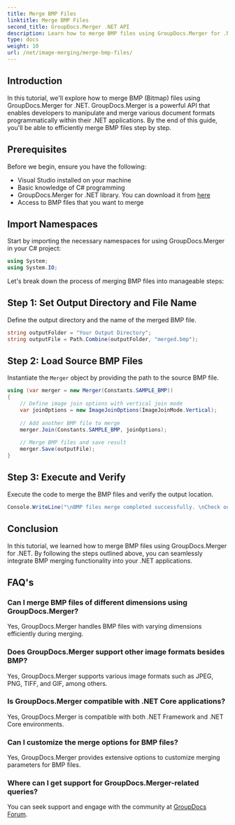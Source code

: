 ```yaml
---
title: Merge BMP Files
linktitle: Merge BMP Files
second_title: GroupDocs.Merger .NET API
description: Learn how to merge BMP files using GroupDocs.Merger for .NET with this comprehensive tutorial. Develop your .NET applications efficiently.
type: docs
weight: 10
url: /net/image-merging/merge-bmp-files/
---
```

## Introduction
In this tutorial, we'll explore how to merge BMP (Bitmap) files using GroupDocs.Merger for .NET. GroupDocs.Merger is a powerful API that enables developers to manipulate and merge various document formats programmatically within their .NET applications. By the end of this guide, you'll be able to efficiently merge BMP files step by step.
## Prerequisites
Before we begin, ensure you have the following:
- Visual Studio installed on your machine
- Basic knowledge of C# programming
- GroupDocs.Merger for .NET library. You can download it from [here](https://releases.groupdocs.com/merger/net/)
- Access to BMP files that you want to merge
## Import Namespaces
Start by importing the necessary namespaces for using GroupDocs.Merger in your C# project:
```csharp
using System;
using System.IO;
```
Let's break down the process of merging BMP files into manageable steps:
## Step 1: Set Output Directory and File Name
Define the output directory and the name of the merged BMP file.
```csharp
string outputFolder = "Your Output Directory";
string outputFile = Path.Combine(outputFolder, "merged.bmp");
```
## Step 2: Load Source BMP Files
Instantiate the `Merger` object by providing the path to the source BMP file.
```csharp
using (var merger = new Merger(Constants.SAMPLE_BMP))
{
    // Define image join options with vertical join mode
    var joinOptions = new ImageJoinOptions(ImageJoinMode.Vertical);
    
    // Add another BMP file to merge
    merger.Join(Constants.SAMPLE_BMP, joinOptions);
    
    // Merge BMP files and save result
    merger.Save(outputFile);
}
```
## Step 3: Execute and Verify
Execute the code to merge the BMP files and verify the output location.
```csharp
Console.WriteLine("\nBMP files merge completed successfully. \nCheck output in {0}", outputFolder);
```
## Conclusion
In this tutorial, we learned how to merge BMP files using GroupDocs.Merger for .NET. By following the steps outlined above, you can seamlessly integrate BMP merging functionality into your .NET applications.

## FAQ's
### Can I merge BMP files of different dimensions using GroupDocs.Merger?
Yes, GroupDocs.Merger handles BMP files with varying dimensions efficiently during merging.
### Does GroupDocs.Merger support other image formats besides BMP?
Yes, GroupDocs.Merger supports various image formats such as JPEG, PNG, TIFF, and GIF, among others.
### Is GroupDocs.Merger compatible with .NET Core applications?
Yes, GroupDocs.Merger is compatible with both .NET Framework and .NET Core environments.
### Can I customize the merge options for BMP files?
Yes, GroupDocs.Merger provides extensive options to customize merging parameters for BMP files.
### Where can I get support for GroupDocs.Merger-related queries?
You can seek support and engage with the community at [GroupDocs Forum](https://forum.groupdocs.com/c/merger/32).
